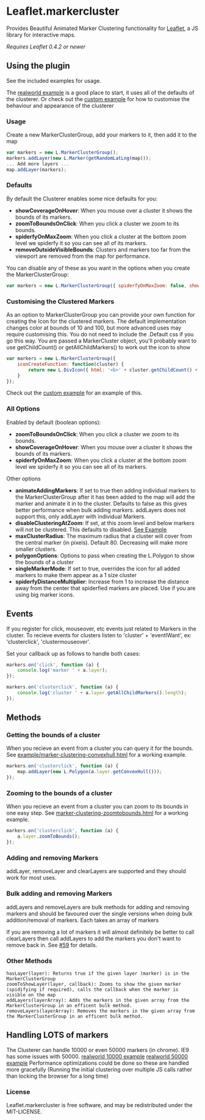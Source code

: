 Leaflet.markercluster
=====================

Provides Beautiful Animated Marker Clustering functionality for [Leaflet](http://leafletjs.com), a JS library for interactive maps.

*Requires Leaflet 0.4.2 or newer*

## Using the plugin
See the included examples for usage.

The [realworld example](http://leaflet.github.com/Leaflet.markercluster/example/marker-clustering-realworld.388.html) is a good place to start, it uses all of the defaults of the clusterer.
Or check out the [custom example](http://leaflet.github.com/Leaflet.markercluster/example/marker-clustering-custom.html) for how to customise the behaviour and appearance of the clusterer

### Usage
Create a new MarkerClusterGroup, add your markers to it, then add it to the map

```javascript
var markers = new L.MarkerClusterGroup();
markers.addLayer(new L.Marker(getRandomLatLng(map)));
... Add more layers ...
map.addLayer(markers);
```

### Defaults
By default the Clusterer enables some nice defaults for you:
* **showCoverageOnHover**: When you mouse over a cluster it shows the bounds of its markers.
* **zoomToBoundsOnClick**: When you click a cluster we zoom to its bounds.
* **spiderfyOnMaxZoom**: When you click a cluster at the bottom zoom level we spiderfy it so you can see all of its markers.
* **removeOutsideVisibleBounds**: Clusters and markers too far from the viewport are removed from the map for performance.

You can disable any of these as you want in the options when you create the MarkerClusterGroup:
```javascript
var markers = new L.MarkerClusterGroup({ spiderfyOnMaxZoom: false, showCoverageOnHover: false, zoomToBoundsOnClick: false });
```

### Customising the Clustered Markers
As an option to MarkerClusterGroup you can provide your own function for creating the Icon for the clustered markers.
The default implementation changes color at bounds of 10 and 100, but more advanced uses may require customising this.
You do not need to include the .Default css if you go this way.
You are passed a MarkerCluster object, you'll probably want to use getChildCount() or getAllChildMarkers() to work out the icon to show

```javascript
var markers = new L.MarkerClusterGroup({
	iconCreateFunction: function(cluster) {
		return new L.DivIcon({ html: '<b>' + cluster.getChildCount() + '</b>' });
	}
});
```
Check out the [custom example](http://leaflet.github.com/Leaflet.markercluster/example/marker-clustering-custom.html) for an example of this.

### All Options
Enabled by default (boolean options):
* **zoomToBoundsOnClick**: When you click a cluster we zoom to its bounds.
* **showCoverageOnHover**: When you mouse over a cluster it shows the bounds of its markers.
* **spiderfyOnMaxZoom**: When you click a cluster at the bottom zoom level we spiderfy it so you can see all of its markers.

Other options
* **animateAddingMarkers**: If set to true then adding individual markers to the MarkerClusterGroup after it has been added to the map will add the marker and animate it in to the cluster. Defaults to false as this gives better performance when bulk adding markers. addLayers does not support this, only addLayer with individual Markers.
* **disableClusteringAtZoom**: If set, at this zoom level and below markers will not be clustered. This defaults to disabled. [See Example](http://leaflet.github.com/Leaflet.markercluster/example/marker-clustering-realworld-maxzoom.388.html)
* **maxClusterRadius**: The maximum radius that a cluster will cover from the central marker (in pixels). Default 80. Decreasing will make more smaller clusters.
* **polygonOptions**: Options to pass when creating the L.Polygon to show the bounds of a cluster
* **singleMarkerMode**: If set to true, overrides the icon for all added markers to make them appear as a 1 size cluster
* **spiderfyDistanceMultiplier**: Increase from 1 to increase the distance away from the center that spiderfied markers are placed. Use if you are using big marker icons.

## Events
If you register for click, mouseover, etc events just related to Markers in the cluster.
To recieve events for clusters listen to 'cluster' + 'eventIWant', ex: 'clusterclick', 'clustermouseover'.

Set your callback up as follows to handle both cases:

```javascript
markers.on('click', function (a) {
	console.log('marker ' + a.layer);
});

markers.on('clusterclick', function (a) {
	console.log('cluster ' + a.layer.getAllChildMarkers().length);
});
```

## Methods

### Getting the bounds of a cluster
When you recieve an event from a cluster you can query it for the bounds.
See [example/marker-clustering-convexhull.html](http://leaflet.github.com/Leaflet.markercluster/example/marker-clustering-convexhull.html) for a working example.
```javascript
markers.on('clusterclick', function (a) {
	map.addLayer(new L.Polygon(a.layer.getConvexHull()));
});
```

### Zooming to the bounds of a cluster
When you recieve an event from a cluster you can zoom to its bounds in one easy step.
See [marker-clustering-zoomtobounds.html](http://leaflet.github.com/Leaflet.markercluster/example/marker-clustering-zoomtobounds.html) for a working example.
```javascript
markers.on('clusterclick', function (a) {
	a.layer.zoomToBounds();
});
```

### Adding and removing Markers
addLayer, removeLayer and clearLayers are supported and they should work for most uses.

### Bulk adding and removing Markers
addLayers and removeLayers are bulk methods for adding and removing markers and should be favoured over the single versions when doing bulk addition/removal of markers. Each takes an array of markers

If you are removing a lot of markers it will almost definitely be better to call clearLayers then call addLayers to add the markers you don't want to remove back in. See [#59](https://github.com/Leaflet/Leaflet.markercluster/issues/59#issuecomment-9320628) for details.

### Other Methods
````
hasLayer(layer): Returns true if the given layer (marker) is in the MarkerClusterGroup
zoomToShowLayer(layer, callback): Zooms to show the given marker (spidifying if required), calls the callback when the marker is visible on the map
addLayers(layerArray): Adds the markers in the given array from the MarkerClusterGroup in an efficent bulk method.
removeLayers(layerArray): Removes the markers in the given array from the MarkerClusterGroup in an efficent bulk method.
````

## Handling LOTS of markers
The Clusterer can handle 10000 or even 50000 markers (in chrome). IE9 has some issues with 50000.
[realworld 10000 example](http://leaflet.github.com/Leaflet.markercluster/example/marker-clustering-realworld.10000.html)
[realworld 50000 example](http://leaflet.github.com/Leaflet.markercluster/example/marker-clustering-realworld.50000.html)
Performance optimizations could be done so these are handled more gracefully (Running the initial clustering over multiple JS calls rather than locking the browser for a long time)

### License

Leaflet.markercluster is free software, and may be redistributed under the MIT-LICENSE.
